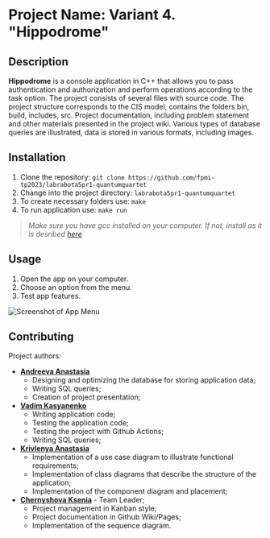 # Project Name: **Variant 4. "Hippodrome"**

## Description

**Hippodrome** is a console application in C++ that allows you to pass authentication and authorization and perform operations according to the task option.
The project consists of several files with source code. The project structure corresponds to the CIS model, contains the folders bin, build, includes,
src.
Project documentation, including problem statement and other materials presented in the project wiki.
Various types of database queries are illustrated, data is stored in various formats, including images.

## Installation

1. Clone the repository: `git clone https://github.com/fpmi-tp2023/labrabota5pr1-quantumquartet`
2. Change into the project directory: `labrabota5pr1-quantumquartet`
3. To create necessary folders use: `make`
4. To run application use: `make run`
> *Make sure you have gcc installed on your computer. If not, install as it is desribed [here](https://www.freecodecamp.org/news/how-to-install-c-and-cpp-compiler-on-windows/)*

## Usage

1. Open the app on your computer.
2. Choose an option from the menu.
3. Test app features.

![Screenshot of App Menu](https://github.com/xenia155/task4/blob/main/images/menu.png?raw=true)

## Contributing

Project authors:
- [**Andreeva Anastasia**](https://github.com/woaml)
     - Designing and optimizing the database for storing application data;
     - Writing SQL queries;
     - Creation of project presentation;
- [**Vadim Kasyanenko**](https://github.com/VadimKasyanenko)
     - Writing application code;
     - Testing the application code;
     - Testing the project with Github Actions;
     - Writing SQL queries;
- [**Krivlenya Anastasia**](https://github.com/a-krivlenya)
     - Implementation of a use case diagram to illustrate functional requirements;
     - Implementation of class diagrams that describe the structure of the application;
     - Implementation of the component diagram and placement;
- [**Chernyshova Ksenia**](https://github.com/xenia155) - Team Leader;
     - Project management in Kanban style;
     - Project documentation in Github Wiki/Pages;
     - Implementation of the sequence diagram.
    

